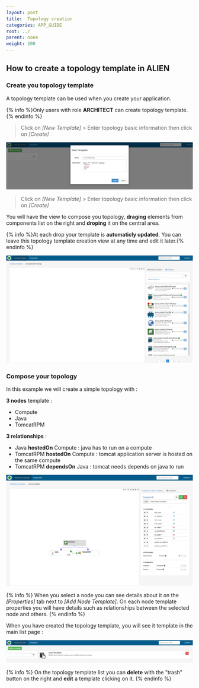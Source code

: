 ```yaml
---
layout: post
title:  Topology creation
categories: APP_GUIDE
root: ../
parent: none
weight: 200
---
```


## How to create a topology template in **ALIEN**

### Create you topology template

A topology template can be used when you create your application.

{% info %}Only users with role **ARCHITECT** can create topology template.{% endinfo %}

> Click on *[New Template]* > Enter topology basic information then click on *[Create]*

[![Create a topology template](../images/app_guide/topology-template-creation.png)](../images/app_guide/topology-template-creation.png)

> Click on *[New Template]* > Enter topology basic information then click on *[Create]*

You will have the view to compose you topology, **draging** elements from components list on the right and **droping** it on the
central area.

{% info %}At each drop your template is **automaticly updated**. You can leave this topology template creation view at any time and edit it later.{% endinfo %}

[![Topology template creation view](../images/app_guide/topology-create-draw.png)](../images/app_guide/topology-create-draw.png)

### Compose your topology

In this example we will create a simple topology with :

**3 nodes** template :

* Compute
* Java
* TomcatRPM

**3 relationships** :

* Java **hostedOn** Compute : java has to run on a compute
* TomcatRPM **hostedOn** Compute : tomcat application server is hosted on the same compute
* TomcatRPM **dependsOn** Java : tomcat needs depends on java to run

[![Topology template composition](../images/app_guide/topology-basic-java-app.png)](../images/app_guide/topology-basic-java-app.png)

{% info %}
When you select a node you can see details about it on the *[Properties]* tab next to *[Add Node Template]*.
On each node template properties you will have details such as relationships between the selected node and others.
{% endinfo %}

When you have created the topology template, you will see it template in the main list page :

[![Topology template list](../images/app_guide/topology-template-list.png)](../images/app_guide/topology-template-list.png)

{% info %}
On the topology template list you can **delete** with the "trash" button on the right and **edit** a template clicking on it.
{% endinfo %}